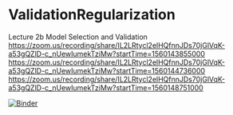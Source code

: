 # ValidationRegularization
Lecture 2b Model Selection and Validation </br>
https://zoom.us/recording/share/IL2LRtycl2elHQfnnJDs70jGlVqK-a53gQZlD-c_nUewIumekTziMw?startTime=1560143855000 </br>
https://zoom.us/recording/share/IL2LRtycl2elHQfnnJDs70jGlVqK-a53gQZlD-c_nUewIumekTziMw?startTime=1560144736000 </br>
https://zoom.us/recording/share/IL2LRtycl2elHQfnnJDs70jGlVqK-a53gQZlD-c_nUewIumekTziMw?startTime=1560148751000 </br>

[![Binder](https://mybinder.org/badge_logo.svg)](https://mybinder.org/v2/gh/univai-summerschool-2019/ValidationRegularization/master)
